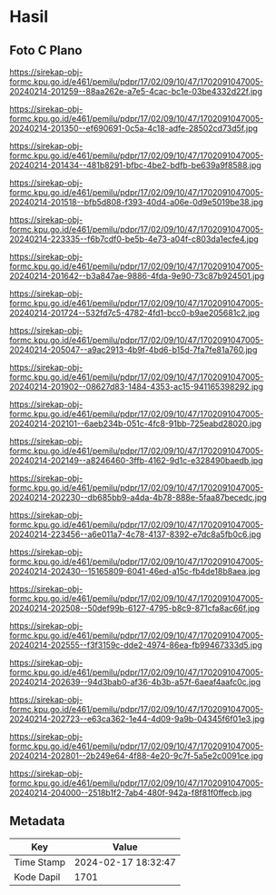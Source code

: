 # Hasil

## Foto C Plano

https://sirekap-obj-formc.kpu.go.id/e461/pemilu/pdpr/17/02/09/10/47/1702091047005-20240214-201259--88aa262e-a7e5-4cac-bc1e-03be4332d22f.jpg

https://sirekap-obj-formc.kpu.go.id/e461/pemilu/pdpr/17/02/09/10/47/1702091047005-20240214-201350--ef690691-0c5a-4c18-adfe-28502cd73d5f.jpg

https://sirekap-obj-formc.kpu.go.id/e461/pemilu/pdpr/17/02/09/10/47/1702091047005-20240214-201434--481b8291-bfbc-4be2-bdfb-be639a9f8588.jpg

https://sirekap-obj-formc.kpu.go.id/e461/pemilu/pdpr/17/02/09/10/47/1702091047005-20240214-201518--bfb5d808-f393-40d4-a06e-0d9e5019be38.jpg

https://sirekap-obj-formc.kpu.go.id/e461/pemilu/pdpr/17/02/09/10/47/1702091047005-20240214-223335--f6b7cdf0-be5b-4e73-a04f-c803da1ecfe4.jpg

https://sirekap-obj-formc.kpu.go.id/e461/pemilu/pdpr/17/02/09/10/47/1702091047005-20240214-201642--b3a847ae-9886-4fda-9e90-73c87b924501.jpg

https://sirekap-obj-formc.kpu.go.id/e461/pemilu/pdpr/17/02/09/10/47/1702091047005-20240214-201724--532fd7c5-4782-4fd1-bcc0-b9ae205681c2.jpg

https://sirekap-obj-formc.kpu.go.id/e461/pemilu/pdpr/17/02/09/10/47/1702091047005-20240214-205047--a9ac2913-4b9f-4bd6-b15d-7fa7fe81a760.jpg

https://sirekap-obj-formc.kpu.go.id/e461/pemilu/pdpr/17/02/09/10/47/1702091047005-20240214-201902--08627d83-1484-4353-ac15-941165398292.jpg

https://sirekap-obj-formc.kpu.go.id/e461/pemilu/pdpr/17/02/09/10/47/1702091047005-20240214-202101--6aeb234b-051c-4fc8-91bb-725eabd28020.jpg

https://sirekap-obj-formc.kpu.go.id/e461/pemilu/pdpr/17/02/09/10/47/1702091047005-20240214-202149--a8246460-3ffb-4162-9d1c-e328490baedb.jpg

https://sirekap-obj-formc.kpu.go.id/e461/pemilu/pdpr/17/02/09/10/47/1702091047005-20240214-202230--db685bb9-a4da-4b78-888e-5faa87becedc.jpg

https://sirekap-obj-formc.kpu.go.id/e461/pemilu/pdpr/17/02/09/10/47/1702091047005-20240214-223456--a6e011a7-4c78-4137-8392-e7dc8a5fb0c6.jpg

https://sirekap-obj-formc.kpu.go.id/e461/pemilu/pdpr/17/02/09/10/47/1702091047005-20240214-202430--15165809-6041-46ed-a15c-fb4de18b8aea.jpg

https://sirekap-obj-formc.kpu.go.id/e461/pemilu/pdpr/17/02/09/10/47/1702091047005-20240214-202508--50def99b-6127-4795-b8c9-871cfa8ac66f.jpg

https://sirekap-obj-formc.kpu.go.id/e461/pemilu/pdpr/17/02/09/10/47/1702091047005-20240214-202555--f3f3159c-dde2-4974-86ea-fb99467333d5.jpg

https://sirekap-obj-formc.kpu.go.id/e461/pemilu/pdpr/17/02/09/10/47/1702091047005-20240214-202639--94d3bab0-af36-4b3b-a57f-6aeaf4aafc0c.jpg

https://sirekap-obj-formc.kpu.go.id/e461/pemilu/pdpr/17/02/09/10/47/1702091047005-20240214-202723--e63ca362-1e44-4d09-9a9b-04345f6f01e3.jpg

https://sirekap-obj-formc.kpu.go.id/e461/pemilu/pdpr/17/02/09/10/47/1702091047005-20240214-202801--2b249e64-4f88-4e20-9c7f-5a5e2c0091ce.jpg

https://sirekap-obj-formc.kpu.go.id/e461/pemilu/pdpr/17/02/09/10/47/1702091047005-20240214-204000--2518b1f2-7ab4-480f-942a-f8f81f0ffecb.jpg


## Metadata

| Key        | Value               |
| ---------- | ------------------- |
| Time Stamp | 2024-02-17 18:32:47 |
| Kode Dapil | 1701                |



